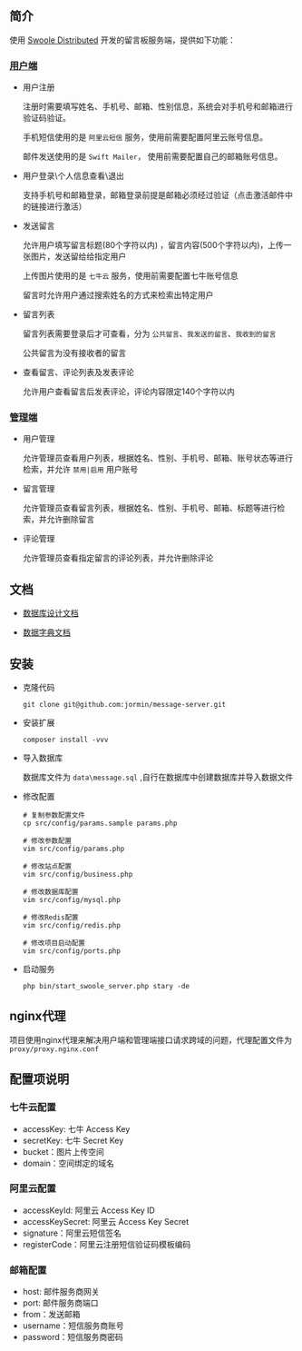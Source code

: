 ## 简介

使用 [Swoole Distributed](http://sd.youwoxing.net/) 开发的留言板服务端，提供如下功能：

### [用户端](https://github.com/jormin/message-frontend)

- 用户注册

    注册时需要填写姓名、手机号、邮箱、性别信息，系统会对手机号和邮箱进行验证码验证。
    
    手机短信使用的是 `阿里云短信` 服务，使用前需要配置阿里云账号信息。
    
    邮件发送使用的是 `Swift Mailer`， 使用前需要配置自己的邮箱账号信息。

- 用户登录\个人信息查看\退出

    支持手机号和邮箱登录，邮箱登录前提是邮箱必须经过验证（点击激活邮件中的链接进行激活）

- 发送留言

    允许用户填写留言标题(80个字符以内) ，留言内容(500个字符以内)，上传一张图片，发送留给给指定用户
    
    上传图片使用的是 `七牛云` 服务，使用前需要配置七牛账号信息
    
    留言时允许用户通过搜索姓名的方式来检索出特定用户
    
- 留言列表
    
    留言列表需要登录后才可查看，分为 `公共留言`、`我发送的留言`、`我收到的留言`

    公共留言为没有接收者的留言
    
- 查看留言、评论列表及发表评论

    允许用户查看留言后发表评论，评论内容限定140个字符以内
    
### [管理端](https://github.com/jormin/message-backend)

- 用户管理
    
    允许管理员查看用户列表，根据姓名、性别、手机号、邮箱、账号状态等进行检索，并允许 `禁用|启用` 用户账号

- 留言管理

    允许管理员查看留言列表，根据姓名、性别、手机号、邮箱、标题等进行检索，并允许删除留言

- 评论管理

    允许管理员查看指定留言的评论列表，并允许删除评论
    
## 文档

- [数据库设计文档](doc/数据库设计文档.md)

- [数据字典文档](doc/数据字典文档.md)
    
## 安装

- 克隆代码

    ```
    git clone git@github.com:jormin/message-server.git
    ```

- 安装扩展

    ```
    composer install -vvv
    ```
    
- 导入数据库

    数据库文件为 `data\message.sql` ,自行在数据库中创建数据库并导入数据文件

- 修改配置

    ```
    # 复制参数配置文件
    cp src/config/params.sample params.php
    
    # 修改参数配置
    vim src/config/params.php
    
    # 修改站点配置
    vim src/config/business.php
    
    # 修改数据库配置
    vim src/config/mysql.php
    
    # 修改Redis配置
    vim src/config/redis.php
    
    # 修改项目启动配置
    vim src/config/ports.php
    ```

- 启动服务

    ```
    php bin/start_swoole_server.php stary -de
    ```

## nginx代理

项目使用nginx代理来解决用户端和管理端接口请求跨域的问题，代理配置文件为`proxy/proxy.nginx.conf`

## 配置项说明

### 七牛云配置

- accessKey: 七牛 Access Key
- secretKey: 七牛 Secret Key
- bucket：图片上传空间
- domain：空间绑定的域名

### 阿里云配置

- accessKeyId: 阿里云 Access Key ID
- accessKeySecret: 阿里云 Access Key Secret
- signature：阿里云短信签名
- registerCode：阿里云注册短信验证码模板编码

### 邮箱配置

- host: 邮件服务商网关
- port: 邮件服务商端口
- from：发送邮箱
- username：短信服务商账号
- password：短信服务商密码